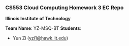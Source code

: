### CS553 Cloud Computing Homework 3 EC Repo
**Illinois Institute of Technology**  

**Team Name**: YZ-MSQ-BT
**Students**:  
* Yun Zi (yzi1@hawk.iit.edu)
